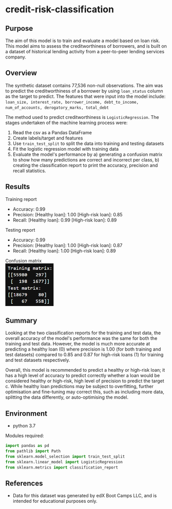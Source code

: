 # credit-risk-classification

## Purpose

The aim of this model is to train and evaluate a model based on loan risk. This model aims to assess the creditworthiness of borrowers, and is built on a dataset of historical lending activity from a peer-to-peer lending services company.

## Overview

The synthetic dataset contains 77,536 non-null observations. The aim was to predict the creditworthiness of a borrower by using `loan_status` column as the target to predict. The features that were input into the model include: `loan_size, interest_rate, borrower_income, debt_to_income, num_of_accounts, derogatory_marks, total_debt`

The method used to predict creditworthiness is `LogisticRegression`. The stages undertaken of the machine learning process were:

1. Read the csv as a Pandas DataFrame
2. Create labels/target and features
3. Use `train_test_split` to split the data into training and testing datasets
4. Fit the logistic regression model with training data
5. Evaluate the model's performance by a) generating a confusion matrix to show how many predictions are correct and incorrect per class, b) creating the classification report to print the accuracy, precision and recall statistics.

## Results

Training report

* Accuracy: 0.99
* Precision: [Healthy loan]: 1.00 [High-risk loan]: 0.85
* Recall: [Healthy loan]: 0.99 [High-risk loan]: 0.89

Testing report

* Accuracy: 0.99
* Precision: [Healthy loan]: 1.00 [High-risk loan]: 0.87
* Recall: [Healthy loan]: 1.00 [High-risk loan]: 0.89

Confusion matrix  
<img src="Images/Confusion matrix.png" alt="Confusion matrix of training and testing data" width="150"><br>

## Summary

Looking at the two classification reports for the training and test data, the overall accuracy of the model's performance was the same for both the training and test data. However, the model is much more accurate at predicting a healthy loan (0) where precision is 1.00 (for both training and test datasets) compared to 0.85 and 0.87 for high-risk loans (1) for training and test datasets respectively.

Overall, this model is recommended to predict a healthy or high-risk loan; it has a high level of accuracy to predict correctly whether a loan would be considered healthy or high-risk, high level of precision to predict the target c. While healthy loan predictions may be subject to overfitting, further optimisation and fine-tuning may correct this, such as including more data, splitting the data differently, or auto-optimising the model.

## Environment

* python 3.7

Modules required:

```python
import pandas as pd
from pathlib import Path
from sklearn.model_selection import train_test_split
from sklearn.linear_model import LogisticRegression
from sklearn.metrics import classification_report
```

## References

* Data for this dataset was generated by edX Boot Camps LLC, and is intended for educational purposes only.
